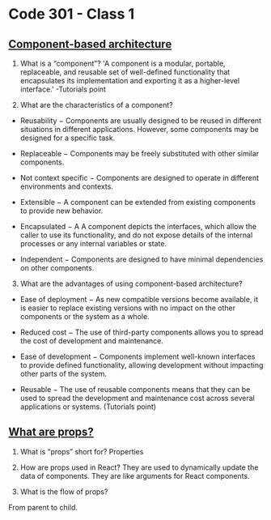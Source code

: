 # Code 301 - Class 1

## [Component-based architecture](https://www.tutorialspoint.com/software_architecture_design/component_based_architecture.htm)

1. What is a “component”?
'A component is a modular, portable, replaceable, and reusable set of well-defined functionality that encapsulates its implementation and exporting it as a higher-level interface.' -Tutorials point

2. What are the characteristics of a component?

- Reusability − Components are usually designed to be reused in different situations in different applications. However, some components may be designed for a specific task.

- Replaceable − Components may be freely substituted with other similar components.

- Not context specific − Components are designed to operate in different environments and contexts.

- Extensible − A component can be extended from existing components to provide new behavior.

- Encapsulated − A A component depicts the interfaces, which allow the caller to use its functionality, and do not expose details of the internal processes or any internal variables or state.

- Independent − Components are designed to have minimal dependencies on other components.

3. What are the advantages of using component-based architecture?

- Ease of deployment − As new compatible versions become available, it is easier to replace existing versions with no impact on the other components or the system as a whole.

- Reduced cost − The use of third-party components allows you to spread the cost of development and maintenance.

- Ease of development − Components implement well-known interfaces to provide defined functionality, allowing development without impacting other parts of the system.

- Reusable − The use of reusable components means that they can be used to spread the development and maintenance cost across several applications or systems. (Tutorials point)

## [What are props?](https://itnext.io/what-is-props-and-how-to-use-it-in-react-da307f500da0#:~:text=%E2%80%9CProps%E2%80%9D%20is%20a%20special%20keyword,way%20from%20parent%20to%20child)

1. What is “props” short for?
  Properties

2. How are props used in React?
They are used to dynamically update the data of components. They are like arguments for React components.

3. What is the flow of props?

From parent to child.
